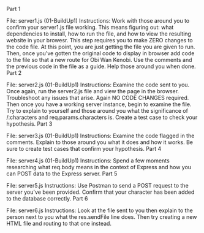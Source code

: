 Part 1

File:
server1.js (01-BuildUp1)
Instructions:
Work with those around you to confirm your server1.js file working. This means figuring out: what dependencies to install, how to run the file, and how to view the resulting website in your browesr. This step requires you to make ZERO changes to the code file. At this point, you are just getting the file you are given to run.
Then, once you've gotten the original code to display in browser add code to the file so that a new route for Obi Wan Kenobi. Use the comments and the previous code in the file as a guide.
Help those around you when done.
Part 2

File:
server2.js (01-BuildUp1)
Instructions:
Examine the code sent to you. Once again, run the server2.js file and view the page in the browser. Troubleshoot any issues that arise. Again NO CODE CHANGES required.
Then once you have a working server instance, begin to examine the file. Try to explain to yourself and those around you what the significance of /:characters and req.params.characters is.
Create a test case to check your hypothesis.
Part 3

File:
server3.js (01-BuildUp1)
Instructions:
Examine the code flagged in the comments. Explain to those around you what it does and how it works. Be sure to create test cases that confirm your hypothesis.
Part 4

File:
server4.js (01-BuildUp1)
Instructions:
Spend a few moments researching what req.body means in the context of Express and how you can POST data to the Express server.
Part 5

File:
server5.js
Instructions:
Use Postman to send a POST request to the server you've been provided. Confirm that your character has been added to the database correctly.
Part 6

File:
server6.js
Instructions:
Look at the file sent to you then explain to the person next to you what the res.sendFile line does. Then try creating a new HTML file and routing to that one instead.
